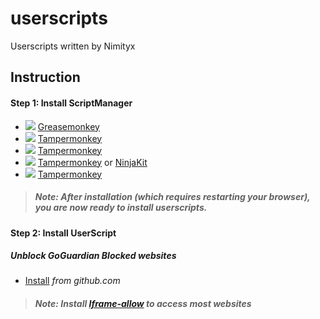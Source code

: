 # userscripts
Userscripts written by Nimityx

## Instruction

#### Step 1: Install ScriptManager
* ![](https://raw.githubusercontent.com/reek/anti-adblock-killer/gh-pages/images/firefox.png) [Greasemonkey](https://miniurl.id/tools/link-click-analytics?ref=github&page=https%3A%2F%2Fgithub.com%2FNimityx%2Fuserscripts&redirto=https%3A%2F%2Faddons.mozilla.org%2Ffirefox%2Faddon%2Fgreasemonkey%2F&event=open_link&message=greasemonkey)
* ![](https://raw.githubusercontent.com/reek/anti-adblock-killer/gh-pages/images/chrome.png) [Tampermonkey](https://miniurl.id/tools/link-click-analytics?ref=github&page=https%3A%2F%2Fgithub.com%2FNimityx%2Fuserscripts&redirto=https%3A%2F%2Fchrome.google.com%2Fwebstore%2Fdetail%2Ftampermonkey%2Fdhdgffkkebhmkfjojejmpbldmpobfkfo&event=open_link&message=tampermonkey_chrome)
* ![](https://raw.githubusercontent.com/reek/anti-adblock-killer/gh-pages/images/opera.png) [Tampermonkey](https://miniurl.id/tools/link-click-analytics?ref=github&page=https%3A%2F%2Fgithub.com%2FNimityx%2Fuserscripts&redirto=https%3A%2F%2Faddons.opera.com%2Fextensions%2Fdetails%2Ftampermonkey-beta%2F&event=open_link&message=tampermonkey_opera)
* ![](https://raw.githubusercontent.com/reek/anti-adblock-killer/gh-pages/images/safari.png) [Tampermonkey](https://miniurl.id/tools/link-click-analytics?ref=github&page=https%3A%2F%2Fgithub.com%2FNimityx%2Fuserscripts&redirto=https%3A%2F%2Fsafari.tampermonkey.net%2Ftampermonkey.safariextz&event=open_link&message=tampermonkey_safari) or [NinjaKit](https://miniurl.id/tools/link-click-analytics?ref=github&page=https%3A%2F%2Fgithub.com%2FNimityx%2Fuserscripts&redirto=https%3A%2F%2Fgithub.com%2Fos0x%2FNinjaKit&event=open_link&message=ninjakit_safari)
* ![](https://raw.githubusercontent.com/reek/anti-adblock-killer/gh-pages/images/msedge.png) [Tampermonkey](https://miniurl.id/tools/link-click-analytics?ref=github&page=https%3A%2F%2Fgithub.com%2FNimityx%2Fuserscripts&redirto=https%3A%2F%2Fwww.microsoft.com%2Fstore%2Fp%2Ftampermonkey%2F9nblggh5162s&event=open_link&message=tampermonkey_microsoft)

> ##### Note: After installation (which requires restarting your browser), you are now ready to install userscripts.

#### Step 2: Install UserScript
##### Unblock GoGuardian Blocked websites
* [Install](https://miniurl.id/tools/link-click-analytics?ref=github&page=https%3A%2F%2Fgithub.com%2FNimityx%2Fuserscripts&redirto=https%3A%2F%2Fraw.githubusercontent.com%2FNimityx%2Fuserscripts%2Fmain%2Funblock-goguardian-blocked-websites.user.js&event=install_script&message=unblock_goguardian_blocked_websites) *from github.com*
> ##### Note: Install [Iframe-allow](https://miniurl.id/tools/link-click-analytics?ref=github&page=https%3A%2F%2Fgithub.com%2FNimityx%2Fuserscripts&redirto=https%3A%2F%2Fchrome.google.com%2Fwebstore%2Fdetail%2Fiframe-allow%2Fgifgpciglhhpmeefjdmlpboipkibhbjg&event=open_link&message=iframe_allow) to access most websites
